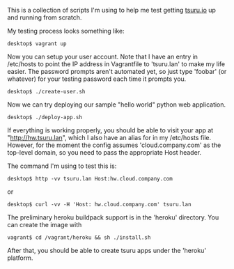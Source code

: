 
This is a collection of scripts I'm using to help me test getting
[tsuru.io](Tsuru) up and running from scratch.

My testing process looks something like:

    desktop$ vagrant up

Now you can setup your user account.  Note that I have an entry in /etc/hosts
to point the IP address in Vagrantfile to 'tsuru.lan' to make my life easier.
The password prompts aren't automated yet, so just type 'foobar' (or whatever)
for your testing password each time it prompts you.

    desktop$ ./create-user.sh

Now we can try deploying our sample "hello world" python web application.

    desktop$ ./deploy-app.sh

If everything is working properly, you should be able to visit your app at
"http://hw.tsuru.lan", which I also have an alias for in my /etc/hosts file.
However, for the moment the config assumes 'cloud.company.com' as the top-level
domain, so you need to pass the appropriate Host header.

The command I'm using to test this is:

    desktop$ http -vv tsuru.lan Host:hw.cloud.company.com

or

    desktop$ curl -vv -H 'Host: hw.cloud.company.com' tsuru.lan

The preliminary heroku buildpack support is in the 'heroku' directory.  You can create the image with

    vagrant$ cd /vagrant/heroku && sh ./install.sh

After that, you should be able to create tsuru apps under the 'heroku'
platform.
